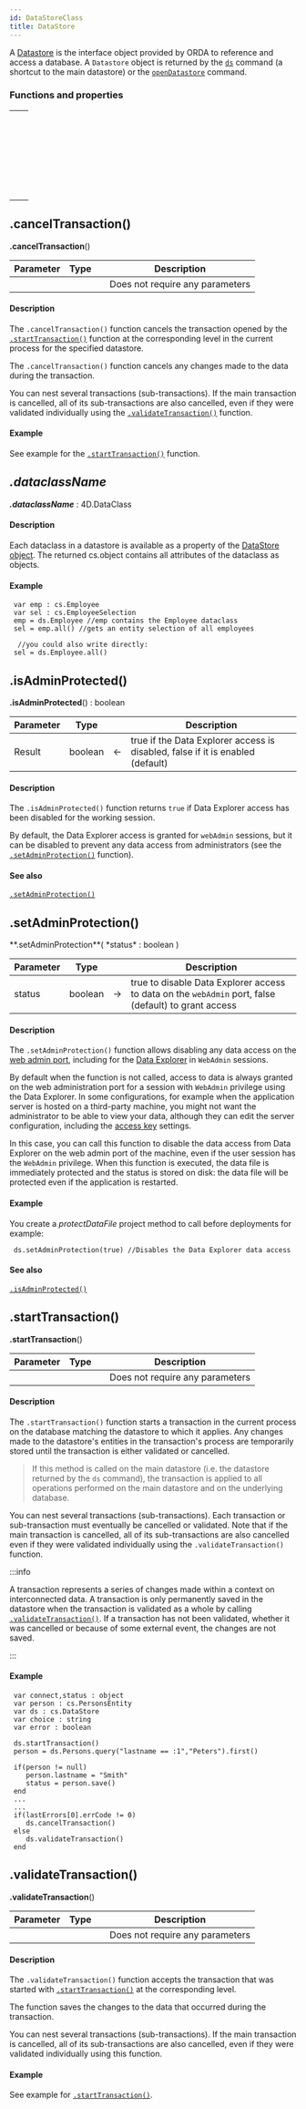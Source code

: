 ```yaml
---
id: DataStoreClass
title: DataStore
---
```


A [Datastore](../orda/data-model.md#datastore) is the interface object provided by ORDA to reference and access a database. A `Datastore` object is returned by the [`ds`](commands/ds.md) command (a shortcut to the main datastore) or the [`openDatastore`](commands/openDatastore.md) command.



### Functions and properties

||
|---|
|[<!-- INCLUDE #DataStoreClass.cancelTransaction().Syntax -->](#canceltransaction)&nbsp;&nbsp;&nbsp;&nbsp;<!-- INCLUDE #DataStoreClass.cancelTransaction().Summary -->|
|[<!-- INCLUDE DataStoreClass.dataclassName.Syntax -->](#dataclassname)&nbsp;&nbsp;&nbsp;&nbsp;<!-- INCLUDE DataStoreClass.dataclassName.Summary --> |
|[<!-- INCLUDE #DataStoreClass.isAdminProtected().Syntax -->](#isadminprotected)&nbsp;&nbsp;&nbsp;&nbsp;<!-- INCLUDE #DataStoreClass.isAdminProtected().Summary --> |
|[<!-- INCLUDE #DataStoreClass.setAdminProtection().Syntax -->](#setadminprotection)&nbsp;&nbsp;&nbsp;&nbsp;<!-- INCLUDE #DataStoreClass.setAdminProtection().Summary --> |
|[<!-- INCLUDE #DataStoreClass.startTransaction().Syntax -->](#starttransaction)&nbsp;&nbsp;&nbsp;&nbsp;<!-- INCLUDE #DataStoreClass.startTransaction().Summary --> |
|[<!-- INCLUDE #DataStoreClass.validateTransaction().Syntax -->](#validatetransaction)&nbsp;&nbsp;&nbsp;&nbsp;<!-- INCLUDE #DataStoreClass.validateTransaction().Summary --> |




<!-- REF DataStoreClass.cancelTransaction().Desc -->

## .cancelTransaction()


<!-- REF #DataStoreClass.cancelTransaction().Syntax -->
**.cancelTransaction**()<!-- END REF -->

<!-- REF #DataStoreClass.cancelTransaction().Params -->
|Parameter|Type||Description|
|---------|--- |:---:|------|
||||Does not require any parameters|
<!-- END REF -->


#### Description

The `.cancelTransaction()` function <!-- REF #DataStoreClass.cancelTransaction().Summary -->cancels the transaction<!-- END REF --> opened by the [`.startTransaction()`](#starttransaction) function at the corresponding level in the current process for the specified datastore.

The `.cancelTransaction()` function cancels any changes made to the data during the transaction.

You can nest several transactions (sub-transactions). If the main transaction is cancelled, all of its sub-transactions are also cancelled, even if they were validated individually using the [`.validateTransaction()`](#validatetransaction) function.


#### Example

See example for the [`.startTransaction()`](#starttransaction) function.


<!-- END REF -->


<!-- REF DataStoreClass.dataclassName.Desc -->
## *.dataclassName*

<!-- REF DataStoreClass.dataclassName.Syntax -->
***.dataclassName*** : 4D.DataClass<!-- END REF -->


#### Description

Each dataclass in a datastore is available as a property of the [DataStore object](../orda/data-model.md#datastore). The returned cs.object contains <!-- REF DataStoreClass.dataclassName.Summary -->all attributes of the dataclass as objects<!-- END REF -->.


#### Example


```qs
 var emp : cs.Employee
 var sel : cs.EmployeeSelection
 emp = ds.Employee //emp contains the Employee dataclass
 sel = emp.all() //gets an entity selection of all employees

  //you could also write directly:
 sel = ds.Employee.all()
```


<!-- END REF -->






<!-- REF DataStoreClass.isAdminProtected().Desc -->
## .isAdminProtected()

<!-- REF #DataStoreClass.isAdminProtected().Syntax -->
**.isAdminProtected**() : boolean<!-- END REF -->

<!-- REF #DataStoreClass.isAdminProtected().Params -->
|Parameter|Type||Description|
|---------|--- |:---:|------|
|Result|boolean|&#8592;|true if the Data Explorer access is disabled, false if it is enabled (default)|
<!-- END REF -->


#### Description

The `.isAdminProtected()` function <!-- REF #DataStoreClass.isAdminProtected().Summary -->returns `true` if Data Explorer access has been disabled for the working session<!-- END REF -->.

By default, the Data Explorer access is granted for `webAdmin` sessions, but it can be disabled to prevent any data access from administrators (see the [`.setAdminProtection()`](#setadminprotection) function).

#### See also

[`.setAdminProtection()`](#setadminprotection)

<!-- END REF -->



<!-- REF DataStoreClass.setAdminProtection().Desc -->
## .setAdminProtection()


<!-- REF #DataStoreClass.setAdminProtection().Syntax -->**.setAdminProtection**( *status* : boolean )<!-- END REF -->


<!-- REF #DataStoreClass.setAdminProtection().Params -->
|Parameter|Type||Description|
|---|---|---|---|
|status|boolean|&#8594;|true to disable Data Explorer access to data on the `webAdmin` port, false (default) to grant access|
<!-- END REF -->


#### Description

The `.setAdminProtection()` function <!-- REF #DataStoreClass.setAdminProtection().Summary -->allows disabling any data access on the [web admin port](https://developer.4d.com/docs/en/Admin/webAdmin.html#webadmin-settings), including for the [Data Explorer](https://developer.4d.com/docs/en/Admin/dataExplorer.html) in `WebAdmin` sessions<!-- END REF -->.

By default when the function is not called, access to data is always granted on the web administration port for a session with `WebAdmin` privilege using the Data Explorer. In some configurations, for example when the application server is hosted on a third-party machine, you might not want the administrator to be able to view your data, although they can edit the server configuration, including the [access key](https://developer.4d.com/docs/en/Admin/webAdmin.html#access-key) settings.

In this case, you can call this function to disable the data access from Data Explorer on the web admin port of the machine, even if the user session has the `WebAdmin` privilege. When this function is executed, the data file is immediately protected and the status is stored on disk: the data file will be protected even if the application is restarted.


#### Example

You create a *protectDataFile* project method to call before deployments for example:

```qs
 ds.setAdminProtection(true) //Disables the Data Explorer data access
```

#### See also

[`.isAdminProtected()`](#isadminprotected)

<!-- END REF -->





<!-- REF DataStoreClass.startTransaction().Desc -->
## .startTransaction()


<!-- REF #DataStoreClass.startTransaction().Syntax -->
**.startTransaction**()<!-- END REF -->

<!-- REF #DataStoreClass.startTransaction().Params -->
|Parameter|Type||Description|
|---|---|---|---|
||||Does not require any parameters|
<!-- END REF -->


#### Description

The `.startTransaction()` function <!-- REF #DataStoreClass.startTransaction().Summary -->starts a transaction in the current process on the database matching the datastore to which it applies<!-- END REF -->. Any changes made to the datastore's entities in the transaction's process are temporarily stored until the transaction is either validated or cancelled.

>If this method is called on the main datastore (i.e. the datastore returned by the `ds` command), the transaction is applied to all operations performed on the main datastore and on the underlying database.

You can nest several transactions (sub-transactions). Each transaction or sub-transaction must eventually be cancelled or validated. Note that if the main transaction is cancelled, all of its sub-transactions are also cancelled even if they were validated individually using the `.validateTransaction()` function.


:::info

 A transaction represents a series of changes made within a context on interconnected data. A transaction is only permanently saved in the datastore when the transaction is validated as a whole by calling [`.validateTransaction()`](#validatetransaction). If a transaction has not been validated, whether it was cancelled or because of some external event, the changes are not saved.

:::


#### Example



```qs
 var connect,status : object
 var person : cs.PersonsEntity
 var ds : cs.DataStore
 var choice : string
 var error : boolean

 ds.startTransaction()
 person = ds.Persons.query("lastname == :1","Peters").first()

 if(person != null)
    person.lastname = "Smith"
    status = person.save()
 end
 ...
 ...
 if(lastErrors[0].errCode != 0)
    ds.cancelTransaction()
 else
    ds.validateTransaction()
 end
```


<!-- END REF -->



<!-- REF DataStoreClass.validateTransaction().Desc -->
## .validateTransaction()


<!-- REF #DataStoreClass.validateTransaction().Syntax -->
**.validateTransaction**() <!-- END REF -->

<!-- REF #DataStoreClass.validateTransaction().Params -->
|Parameter|Type||Description|
|---|---|---|---|
||||Does not require any parameters|
<!-- END REF -->


#### Description

The `.validateTransaction()` function <!-- REF #DataStoreClass.validateTransaction().Summary -->accepts the transaction <!-- END REF -->that was started with [`.startTransaction()`](#starttransaction) at the corresponding level.

The function saves the changes to the data that occurred during the transaction.

You can nest several transactions (sub-transactions). If the main transaction is cancelled, all of its sub-transactions are also cancelled, even if they were validated individually using this function.


#### Example

See example for [`.startTransaction()`](#starttransaction).

<!-- END REF -->
